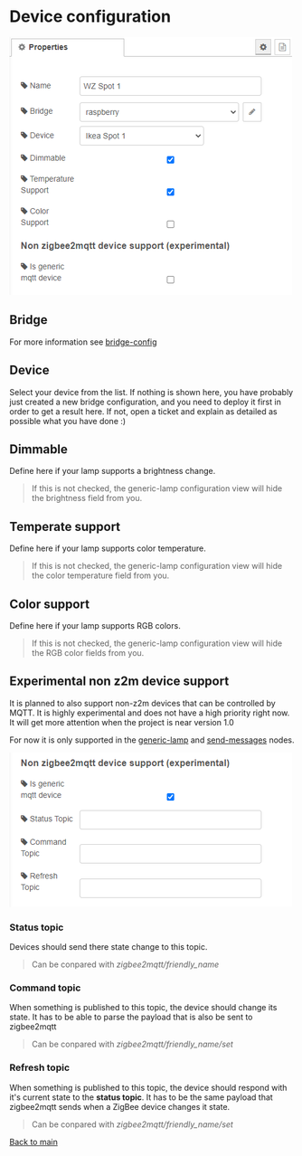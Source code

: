 # Device configuration

![img](img/device-config-config.png)

## Bridge

For more information see [bridge-config](../config/bridge-config.md)

## Device

Select your device from the list. If nothing is shown here, you have probably just created a new bridge configuration, and you need to deploy it first in order to get a result here. If not, open a ticket and explain as detailed as possible what you have done :)

## Dimmable

Define here if your lamp supports a brightness change.

>If this is not checked, the generic-lamp configuration view will hide the brightness field from you.

## Temperate support

Define here if your lamp supports color temperature. 

> If this is not checked, the generic-lamp configuration view will hide the color temperature field from you.

## Color support

Define here if your lamp supports RGB colors.

> If this is not checked, the generic-lamp configuration view will hide the RGB color fields from you.

## Experimental non z2m device support

It is planned to also support non-z2m devices that can be controlled by MQTT. It is highly experimental and does not have a high priority right now. It will get more attention when the project is near version 1.0

For now it is only supported in the [generic-lamp](../nodes/generic-lamp.md) and [send-messages](../nodes/send-messages.md) nodes.

![img](img/device-config-config-nonz2m-support.png)

### Status topic

Devices should send there state change to this topic.

> Can be conpared with *zigbee2mqtt/friendly_name*

### Command topic

When something is published to this topic, the device should change its state. It has to be able to parse the payload that is also be sent to zigbee2mqtt

> Can be conpared with *zigbee2mqtt/friendly_name/set*

### Refresh topic

When something is published to this topic, the device should respond with it's current state to the **status topic**. It has to be the same payload that zigbee2mqtt sends when a ZigBee device changes it state.

> Can be conpared with *zigbee2mqtt/friendly_name/set*

[Back to main](../../README.MD)